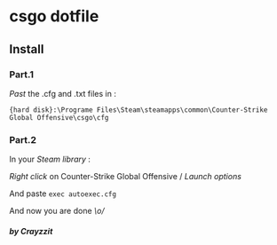 # csgo dotfile

## Install
### Part.1
*Past* the .cfg and .txt files in :

`{hard disk}:\Programe Files\Steam\steamapps\common\Counter-Strike Global Offensive\csgo\cfg`

### Part.2
In your *Steam library* :

*Right click* on Counter-Strike Global Offensive / *Launch options*

And paste `exec autoexec.cfg`

And now you are done *\o/*
##### by Crayzzit
